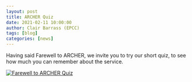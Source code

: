 ```yaml
---
layout: post
title: ARCHER Quiz
date: 2021-02-11 10:00:00
author: Clair Barrass (EPCC)
tags: [blog] 
categories: [news]
---
```


Having said Farewell to ARCHER, we invite you to try our short quiz, to see how much you can remember about the service.




<a href="https://forms.gle/inoQJQgHQCxB4yN19"><img src="{{ site.baseurl }}/img/news/210211-Farewell-to-ARCHER-quiz.jpg" alt="Farewell to ARCHER Quiz" title="Farewell to ARCHER Quiz"/></a>


